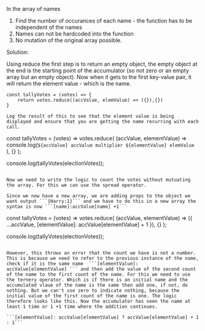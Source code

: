 In the array of names

1) Find the number of occurances of each name - the function has to be independent of the names
2) Names can not be hardcoded into the function
3) No mutation of the original array possible.


Solution:

Using reduce the first step is to return an empty object, the empty object at the end is the starting point of the accumulator (so not zero or an empty array but an empty object). Now when it gets to the first key-value pair, it will return the element value - which is the name. 

```
const tallyVotes = (votes) => {
    return votes.reduce((accValue, elemValue) => ({}),{})
}

Log the result of this to see that the element value is being displayed and ensure that you are getting the name recurring with each call. 

```
const tallyVotes = (votes) =>
	votes.reduce(
		(accValue, elementValue) =>
			console.log(`${accValue} accValue multiplier ${elementValue} elemValue `),
		{}
	);

console.log(tallyVotes(electionVotes));
```

Now we need to write the logic to count the votes without mutuating the array. For this we can use the spread operator.

Since we now have a new array, we are adding props to the object we want output ```{Harry:1}``` and we have to do this in a new array the syntax is now ```[name]:accValue[name] +1```

```
const tallyVotes = (votes) =>
	votes.reduce(
		(accValue, elementValue) => ({
			...accValue,
			[elementValue]: accValue[elementValue] + 1
		}),
		{}
	);

console.log(tallyVotes(electionVotes));
```

However, this throws an error that the count we have is not a number. This is because we need to refer to the previous instance of the name, check if it is the same name  ```[elementValue]: accValue[elementValue] ``` and then add the value of the second count of the name to the first count of the name. For this we need to use the ternery operator. Which is if there is an initial name and the accumulated vlaue of the name is the same then add one, if not, do nothing. But we can't use zero to indicate nothing, because the initial value of the first count of the name is one. The logic therefore looks like this. Now the accumulator has seen the name at least 1 time or 1 +1 time where the addition continues.

```[elementValue]: accValue[elementValue] ? accValue[elementValue] + 1 : 1```

